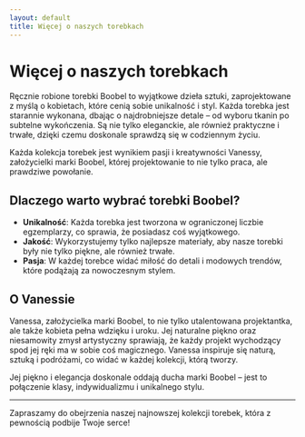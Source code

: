```yaml
---
layout: default
title: Więcej o naszych torebkach
---
```


# Więcej o naszych torebkach

Ręcznie robione torebki Boobel to wyjątkowe dzieła sztuki, zaprojektowane z myślą o kobietach, które cenią sobie unikalność i styl. Każda torebka jest starannie wykonana, dbając o najdrobniejsze detale – od wyboru tkanin po subtelne wykończenia. Są nie tylko eleganckie, ale również praktyczne i trwałe, dzięki czemu doskonale sprawdzą się w codziennym życiu.

Każda kolekcja torebek jest wynikiem pasji i kreatywności Vanessy, założycielki marki Boobel, której projektowanie to nie tylko praca, ale prawdziwe powołanie.

## Dlaczego warto wybrać torebki Boobel?

- **Unikalność**: Każda torebka jest tworzona w ograniczonej liczbie egzemplarzy, co sprawia, że posiadasz coś wyjątkowego.
- **Jakość**: Wykorzystujemy tylko najlepsze materiały, aby nasze torebki były nie tylko piękne, ale również trwałe.
- **Pasja**: W każdej torebce widać miłość do detali i modowych trendów, które podążają za nowoczesnym stylem.

## O Vanessie

Vanessa, założycielka marki Boobel, to nie tylko utalentowana projektantka, ale także kobieta pełna wdzięku i uroku. Jej naturalne piękno oraz niesamowity zmysł artystyczny sprawiają, że każdy projekt wychodzący spod jej ręki ma w sobie coś magicznego. Vanessa inspiruje się naturą, sztuką i podróżami, co widać w każdej kolekcji, którą tworzy.

Jej piękno i elegancja doskonale oddają ducha marki Boobel – jest to połączenie klasy, indywidualizmu i unikalnego stylu.

---

Zapraszamy do obejrzenia naszej najnowszej kolekcji torebek, która z pewnością podbije Twoje serce!

